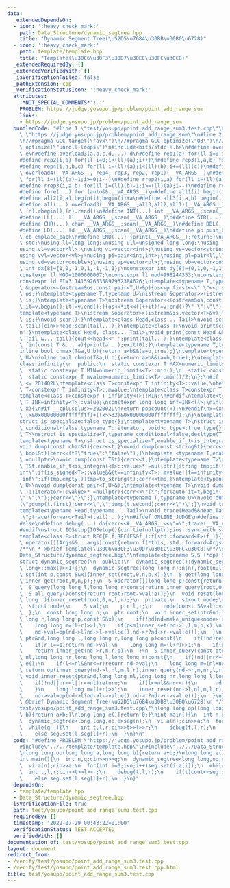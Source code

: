 ```yaml
---
data:
  _extendedDependsOn:
  - icon: ':heavy_check_mark:'
    path: Data_Structure/dynamic_segtree.hpp
    title: "Dynamic Segment Tree(\u52D5\u7684\u30BB\u30B0\u6728)"
  - icon: ':heavy_check_mark:'
    path: template/template.hpp
    title: "Template(\u30C6\u30F3\u30D7\u30EC\u30FC\u30C8)"
  _extendedRequiredBy: []
  _extendedVerifiedWith: []
  _isVerificationFailed: false
  _pathExtension: cpp
  _verificationStatusIcon: ':heavy_check_mark:'
  attributes:
    '*NOT_SPECIAL_COMMENTS*': ''
    PROBLEM: https://judge.yosupo.jp/problem/point_add_range_sum
    links:
    - https://judge.yosupo.jp/problem/point_add_range_sum
  bundledCode: "#line 1 \"test/yosupo/point_add_range_sum3.test.cpp\"\n#define PROBLEM\
    \ \"https://judge.yosupo.jp/problem/point_add_range_sum\"\n#line 2 \"template/template.hpp\"\
    \n//#pragma GCC target(\"avx\")\n//#pragma GCC optimize(\"O3\")\n//#pragma GCC\
    \ optimize(\"unroll-loops\")\n#include<bits/stdc++.h>\n#define overload4(a,b,c,d,e,...)\
    \ e\n#define overload3(a,b,c,d,...) d\n#define rep1(a) for(ll i=0;i<(ll)(a);i++)\n\
    #define rep2(i,a) for(ll i=0;i<(ll)(a);i++)\n#define rep3(i,a,b) for(ll i=(ll)(a);i<(ll)(b);i++)\n\
    #define rep4(i,a,b,c) for(ll i=(ll)(a);i<(ll)(b);i+=(ll)(c))\n#define rep(...)\
    \ overload4(__VA_ARGS__, rep4, rep3, rep2, rep1)(__VA_ARGS__)\n#define rrep1(a)\
    \ for(ll i=(ll)(a)-1;i>=0;i--)\n#define rrep2(i,a) for(ll i=(ll)(a)-1;i>=0;i--)\n\
    #define rrep3(i,a,b) for(ll i=(ll)(b)-1;i>=(ll)(a);i--)\n#define rrep(...) overload3(__VA_ARGS__,rrep3,rrep2,rrep1)(__VA_ARGS__)\n\
    #define fore(...) for (auto&& __VA_ARGS__)\n#define all1(i) begin(i),end(i)\n\
    #define all2(i,a) begin(i),begin(i)+a\n#define all3(i,a,b) begin(i)+a,begin(i)+b\n\
    #define all(...) overload3(__VA_ARGS__,all3,all2,all1)(__VA_ARGS__)\n#define rall(n)\
    \ (n).rbegin(),(n).rend()\n#define INT(...) int __VA_ARGS__;scan(__VA_ARGS__)\n\
    #define LL(...) ll __VA_ARGS__;scan(__VA_ARGS__)\n#define STR(...) string __VA_ARGS__;scan(__VA_ARGS__)\n\
    #define CHR(...) char __VA_ARGS__;scan(__VA_ARGS__)\n#define DBL(...) double __VA_ARGS__;scan(__VA_ARGS__)\n\
    #define LD(...) ld __VA_ARGS__;scan(__VA_ARGS__)\n#define pb push_back\n#define\
    \ eb emplace_back\n#define END(...) {print(__VA_ARGS__);return;}\nusing namespace\
    \ std;\nusing ll=long long;\nusing ull=unsigned long long;\nusing ld=long double;\n\
    using vl=vector<ll>;\nusing vi=vector<int>;\nusing vs=vector<string>;\nusing vc=vector<char>;\n\
    using vvl=vector<vl>;\nusing pi=pair<int,int>;\nusing pl=pair<ll,ll>;\nusing vvc=vector<vc>;\n\
    using vd=vector<double>;\nusing vp=vector<pl>;\nusing vb=vector<bool>;\nconstexpr\
    \ int dx[8]={1,0,-1,0,1,-1,-1,1};\nconstexpr int dy[8]={0,1,0,-1,1,1,-1,-1};\n\
    constexpr ll MOD=1000000007;\nconstexpr ll mod=998244353;\nconstexpr ld EPS=1e-8;\n\
    constexpr ld PI=3.1415926535897932384626;\ntemplate<typename T,typename U>\nostream\
    \ &operator<<(ostream&os,const pair<T,U>&p){os<<p.first<<\" \"<<p.second;return\
    \ os;}\ntemplate<typename T,typename U>\nistream &operator>>(istream&is,pair<T,U>&p){is>>p.first>>p.second;return\
    \ is;}\ntemplate<typename T>\nostream &operator<<(ostream&os,const vector<T>&v){for(auto\
    \ it=v.begin();it!=v.end();){os<<*it<<((++it)!=v.end()?\" \":\"\");}return os;}\n\
    template<typename T>\nistream &operator>>(istream&is,vector<T>&v){for(T &in:v){is>>in;}return\
    \ is;}\nvoid scan(){}\ntemplate<class Head,class... Tail>\nvoid scan(Head&head,Tail&...\
    \ tail){cin>>head;scan(tail...);}\ntemplate<class T>\nvoid print(const T &t){cout<<t<<'\\\
    n';}\ntemplate<class Head, class... Tail>\nvoid print(const Head &head, const\
    \ Tail &... tail){cout<<head<<' ';print(tail...);}\ntemplate<class... T>\nvoid\
    \ fin(const T &... a){print(a...);exit(0);}\ntemplate<typename T,typename U>\n\
    inline bool chmax(T&a,U b){return a<b&&(a=b,true);}\ntemplate<typename T,typename\
    \ U>\ninline bool chmin(T&a,U b){return a>b&&(a=b,true);}\ntemplate<typename T>\n\
    class infinity{\n  public:\n  static constexpr T MAX=numeric_limits<T>::max();\n\
    \  static constexpr T MIN=numeric_limits<T>::min();\n  static constexpr T value=numeric_limits<T>::max()/2;\n\
    \  static constexpr T mvalue=numeric_limits<T>::min()/2;\n};\n#if __cplusplus\
    \ <= 201402L\ntemplate<class T>constexpr T infinity<T>::value;\ntemplate<class\
    \ T>constexpr T infinity<T>::mvalue;\ntemplate<class T>constexpr T infinity<T>::MAX;\n\
    template<class T>constexpr T infinity<T>::MIN;\n#endif\ntemplate<typename T>constexpr\
    \ T INF=infinity<T>::value;\nconstexpr long long inf=INF<ll>;\ninline int popcnt(ull\
    \ x){\n#if __cplusplus>=202002L\nreturn popcount(x);\n#endif\nx=(x&0x5555555555555555)+((x>>1)&0x5555555555555555);x=(x&0x3333333333333333)+((x>>2)&0x3333333333333333);x=(x&0x0f0f0f0f0f0f0f0f)+((x>>4)&0x0f0f0f0f0f0f0f0f);x=(x&0x00ff00ff00ff00ff)+((x>>8)&0x00ff00ff00ff00ff);x=(x&0x0000ffff0000ffff)+((x>>16)&0x0000ffff0000ffff);return\
    \ (x&0x00000000ffffffff)+((x>>32)&0x00000000ffffffff);\n}\ntemplate<typename T,typename=void>\n\
    struct is_specialize:false_type{};\ntemplate<typename T>\nstruct is_specialize<T,typename\
    \ conditional<false,typename T::iterator, void>::type>:true_type{};\ntemplate<typename\
    \ T>\nstruct is_specialize<T,typename conditional<false,decltype(T::first),void>::type>:true_type{};\n\
    template<typename T>\nstruct is_specialize<T,enable_if_t<is_integral<T>::value,void>>:true_type{};\n\
    void dump(const char&t){cerr<<t;}\nvoid dump(const string&t){cerr<<t;}\nvoid dump(const\
    \ bool&t){cerr<<(t?\"true\":\"false\");}\ntemplate <typename T,enable_if_t<!is_specialize<T>::value,nullptr_t>\
    \ =nullptr>\nvoid dump(const T&t){cerr<<t;}\ntemplate<typename T>\nvoid dump(const\
    \ T&t,enable_if_t<is_integral<T>::value>* =nullptr){string tmp;if(t==infinity<T>::value||t==infinity<T>::MAX)tmp=\"\
    inf\";if(is_signed<T>::value&&(t==infinity<T>::mvalue||t==infinity<T>::MIN))tmp=\"\
    -inf\";if(tmp.empty())tmp=to_string(t);cerr<<tmp;}\ntemplate<typename T,typename\
    \ U>\nvoid dump(const pair<T,U>&);\ntemplate<typename T>\nvoid dump(const T&t,enable_if_t<!is_void<typename\
    \ T::iterator>::value>* =nullptr){cerr<<\"{\";for(auto it=t.begin();it!=t.end();){dump(*it);cerr<<(++it==t.end()?\"\
    \":\",\");}cerr<<\"}\";}\ntemplate<typename T,typename U>\nvoid dump(const pair<T,U>&t){cerr<<\"\
    (\";dump(t.first);cerr<<\",\";dump(t.second);cerr<<\")\";}\nvoid trace(){cerr<<endl;}\n\
    template<typename Head,typename... Tail>\nvoid trace(Head&&head,Tail&&... tail){dump(head);if(sizeof...(tail))cerr<<\"\
    ,\";trace(forward<Tail>(tail)...);}\n#ifdef ONLINE_JUDGE\n#define debug(...) (void(0))\n\
    #else\n#define debug(...) do{cerr<<#__VA_ARGS__<<\"=\";trace(__VA_ARGS__);}while(0)\n\
    #endif\nstruct IOSetup{IOSetup(){cin.tie(nullptr);ios::sync_with_stdio(false);cout.tie(0);cout<<fixed<<setprecision(12);cerr<<fixed<<setprecision(12);}};\n\
    template<class F>struct REC{F f;REC(F&&f_):f(std::forward<F>(f_)){}template<class...Args>auto\
    \ operator()(Args&&...args)const{return f(*this, std::forward<Args>(args)...);}};\n\
    /**\n * @brief Template(\u30C6\u30F3\u30D7\u30EC\u30FC\u30C8)\n*/\n#line 2 \"\
    Data_Structure/dynamic_segtree.hpp\"\ntemplate<typename S,S (*op)(S,S),S (*e)()>\n\
    struct dynamic_segtree{\n  public:\n  dynamic_segtree():dynamic_segtree(numeric_limits<long\
    \ long>::max()>>1){}\n  dynamic_segtree(long long n):n(n),root(nullptr){}\n  void\
    \ set(int p,const S&x){inner_set(root,0,n,p,x);}\n  S get(long long p)const{return\
    \ inner_get(root,0,n,p);}\n  S operator[](long long p)const{return inner_get(root,0,n,p);}\n\
    \  S query(long long l,long long r)const{return inner_query(root,0,n,l,r);}\n\
    \  S all_query()const{return root?root->val:e();}\n  void reset(long long l,long\
    \ long r){inner_reset(root,0,n,l,r);}\n  private:\n  struct node;\n  using ptr=unique_ptr<node>;\n\
    \  struct node{\n    S val;\n    ptr l,r;\n    node(const S&val):val(val),l(nullptr),r(nullptr){}\n\
    \  };\n  const long long n;\n  ptr root;\n  void inner_set(ptr&nd,long long l,long\
    \ long r,long long p,const S&x){\n    if(!nd)nd=make_unique<node>(e());\n    if(r-l==1){nd->val=x;return;}\n\
    \    long long m=(l+r)>>1;\n    if(p<m)inner_set(nd->l,l,m,p,x);\n    else inner_set(nd->r,m,r,p,x);\n\
    \    nd->val=op(nd->l?nd->l->val:e(),nd->r?nd->r->val:e());\n  }\n  S inner_get(const\
    \ ptr&nd,long long l,long long r,long long p)const{\n    if(!nd)return e();\n\
    \    if(r-l==1)return nd->val;\n    long long m=(l+r)>>1;\n    if(p<m)return inner_get(nd->l,l,m,p);\n\
    \    return inner_get(nd->r,m,r,p);\n  }\n  S inner_query(const ptr&nd,long long\
    \ nl,long long nr,long long l,long long r)const{\n    if(!nd||nr<=l||r<=nl)return\
    \ e();\n    if(l<=nl&&nr<=r)return nd->val;\n    long long m=(nl+nr)>>1;\n   \
    \ return op(inner_query(nd->l,nl,m,l,r),inner_query(nd->r,m,nr,l,r));\n  }\n \
    \ void inner_reset(ptr&nd,long long nl,long long nr,long long l,long long r){\n\
    \    if(!nd||nr<=l||r<=nl)return;\n    if(l<=nl&&nr<=r){\n      nd.reset();return;\n\
    \    }\n    long long m=(l+r)>>1;\n    inner_reset(nd->l,nl,m,l,r);\n    inner_reset(nd->r,m,nr,l,r);\n\
    \    nd->val=op(nd->l?nd->l->val:e(),nd->r?nd->r->val:e());\n  }\n};\n/**\n *\
    \ @brief Dynamic Segment Tree(\u52D5\u7684\u30BB\u30B0\u6728)\n */\n#line 4 \"\
    test/yosupo/point_add_range_sum3.test.cpp\"\nlong long op(long long a,long long\
    \ b){return a+b;}\nlong long e(){return 0;}\nint main(){\n  int n,q;cin>>n>>q;\n\
    \  dynamic_segtree<long long,op,e>seg(n);\n  vi a(n);cin>>a;\n  for(int i=0;i<n;i++)seg.set(i,a[i]);\n\
    \  while(q--){\n    int t,l,r;cin>>t>>l>>r;\n    debug(t,l,r);\n    if(t)cout<<seg.query(l,r)<<endl;\n\
    \    else seg.set(l,seg[l]+r);\n  }\n}\n"
  code: "#define PROBLEM \"https://judge.yosupo.jp/problem/point_add_range_sum\"\n\
    #include\"../../template/template.hpp\"\n#include\"../../Data_Structure/dynamic_segtree.hpp\"\
    \nlong long op(long long a,long long b){return a+b;}\nlong long e(){return 0;}\n\
    int main(){\n  int n,q;cin>>n>>q;\n  dynamic_segtree<long long,op,e>seg(n);\n\
    \  vi a(n);cin>>a;\n  for(int i=0;i<n;i++)seg.set(i,a[i]);\n  while(q--){\n  \
    \  int t,l,r;cin>>t>>l>>r;\n    debug(t,l,r);\n    if(t)cout<<seg.query(l,r)<<endl;\n\
    \    else seg.set(l,seg[l]+r);\n  }\n}"
  dependsOn:
  - template/template.hpp
  - Data_Structure/dynamic_segtree.hpp
  isVerificationFile: true
  path: test/yosupo/point_add_range_sum3.test.cpp
  requiredBy: []
  timestamp: '2022-07-29 00:43:22+01:00'
  verificationStatus: TEST_ACCEPTED
  verifiedWith: []
documentation_of: test/yosupo/point_add_range_sum3.test.cpp
layout: document
redirect_from:
- /verify/test/yosupo/point_add_range_sum3.test.cpp
- /verify/test/yosupo/point_add_range_sum3.test.cpp.html
title: test/yosupo/point_add_range_sum3.test.cpp
---
```

